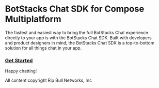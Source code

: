 # BotStacks Chat SDK for Compose Multiplatform

The fastest and easiest way to bring the full BotStacks Chat experience directly to your app is with the BotStacks Chat SDK. Built with developers and product designers in mind, the BotStacks Chat SDK is a top-to-bottom solution for all things chat in your app.

### [Get Started](docs/using-the-sample.md)


Happy chatting!

All content copyright Rip Bull Networks, Inc